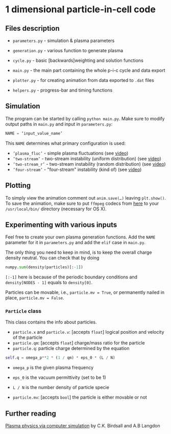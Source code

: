 # 1 dimensional particle-in-cell code

## Files description
- `parameters.py` - simulation & plasma parameters
- `generation.py` - various function to generate plasma
- `cycle.py` - basic [backwards]weighting and solution functions
- `main.py` - the main part containing the whole p-i-c cycle and data export

- `plotter.py` - for creating animation from data exported to `.dat` files

- `helpers.py` - progress-bar and timing functions

## Simulation
The program can be started by calling `python main.py`. Make sure to modify output paths in `main.py` and input in `parameters.py`:
```python
NAME = ‘input_value_name’
```

This `NAME` determines what primary configuration is used:
- `’plasma_fluc’` - simple plasma fluctuations (see [video](https://www.youtube.com/watch?v=CRl_Q-YGAiU))
- `’two-stream’` - two-stream instability (uniform distribution) (see [video](https://www.youtube.com/watch?v=HylkN0Ygl1E))
- `’two-stream_r’` - two-stream instability (random distribution) (see [video](https://www.youtube.com/watch?v=C5kP_TZ3IHY))
- `’four-stream’` - "four-stream" instability (kind of) (see [video](https://www.youtube.com/watch?v=xZGo-IZY8LU))

## Plotting
To simply view the animation comment out `anim.save(…)` leaving `plt.show()`. To save the animation, make sure to put `ffmpeg` codecs from [here](http://www.ffmpegmac.net/) to your `/usr/local/bin/` directory (necessary for OS X).

## Experimenting with various inputs
Feel free to create your own plasma generation functions. Add the `NAME` parameter for it in `parameters.py` and add the `elif` case in `main.py`. 

The only thing you need to keep in mind, is to keep the overall charge density neutral. You can check that by doing
```python
numpy.sum(density(particles)[:-1])
```
`[:-1]` here is because of the periodic boundary conditions and `density[NODES - 1]` equals to `density[0]`.

Particles can be movable, i.e., `particle.mv = True`, or permanently nailed in place, `particle.mv = False`. 

### `Particle` class
This class contains the info about particles.
- `particle.x` and `particle.v`: [accepts `float`] logical position and velocity of the particle
- `particle.qm`: [accepts `float`] charge/mass ratio for the particle
- `particle.q`: particle charge determined by the equation 
```python
self.q = omega_p**2 * (1 / qm) * eps_0 * (L / N)
```
 - `omega_p` is the given plasma frequency
 - `eps_0` is the vacuum permittivity (set to be 1)
 - `L / N` is the number density of particle specie

- `particle.mv`: [accepts `bool`] the particle is either movable or not


## Further reading
[Plasma physics via computer simulation](https://www.amazon.com/Plasma-Physics-via-Computer-Simulation/dp/0750310251) by C.K. Birdsall and A.B Langdon
